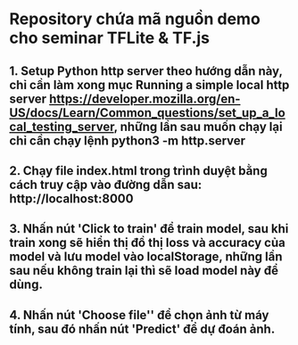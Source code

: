 # Repository chứa mã nguồn demo cho seminar TFLite & TF.js

## 1. Setup Python http server theo hướng dẫn này, chỉ cần làm xong mục Running a simple local http server https://developer.mozilla.org/en-US/docs/Learn/Common_questions/set_up_a_local_testing_server, những lần sau muốn chạy lại chỉ cần chạy lệnh python3 -m http.server

## 2. Chạy file index.html trong trình duyệt bằng cách truy cập vào đường dẫn sau: http://localhost:8000

## 3. Nhấn nút 'Click to train' để train model, sau khi train xong sẽ hiển thị đồ thị loss và accuracy của model và lưu model vào localStorage, những lần sau nếu không train lại thì sẽ load model này để dùng.

## 4. Nhấn nút 'Choose file'' để chọn ảnh từ máy tính, sau đó nhấn nút 'Predict' để dự đoán ảnh.